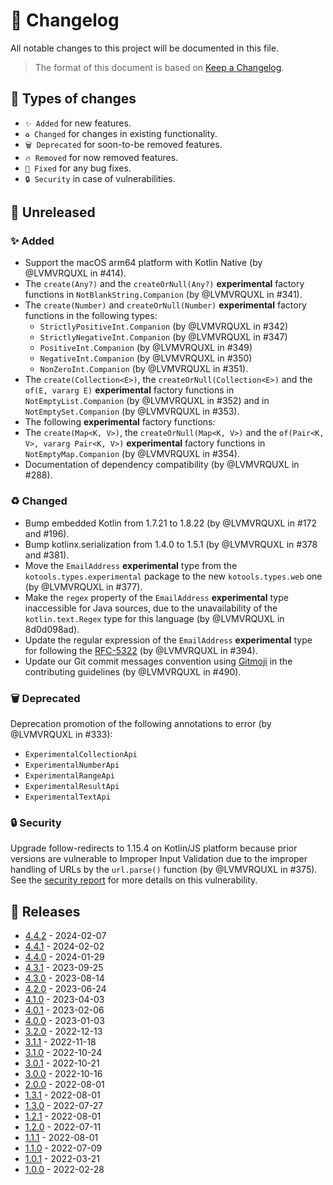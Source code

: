 # 🔄 Changelog

All notable changes to this project will be documented in this file.

> The format of this document is based on
> [Keep a Changelog](https://keepachangelog.com/en/1.1.0).

## 🤔 Types of changes

- `✨ Added` for new features.
- `♻️ Changed` for changes in existing functionality.
- `🗑️ Deprecated` for soon-to-be removed features.
- `🔥 Removed` for now removed features.
- `🐛 Fixed` for any bug fixes.
- `🔒 Security` in case of vulnerabilities.

## 🚧 Unreleased

### ✨ Added

- Support the macOS arm64 platform with Kotlin Native (by @LVMVRQUXL in #414).
- The `create(Any?)` and the `createOrNull(Any?)` **experimental** factory
  functions in `NotBlankString.Companion` (by @LVMVRQUXL in #341).
- The `create(Number)` and `createOrNull(Number)` **experimental** factory
  functions in the following types:
  - `StrictlyPositiveInt.Companion` (by @LVMVRQUXL in #342)
  - `StrictlyNegativeInt.Companion` (by @LVMVRQUXL in #347)
  - `PositiveInt.Companion` (by @LVMVRQUXL in #349)
  - `NegativeInt.Companion` (by @LVMVRQUXL in #350)
  - `NonZeroInt.Companion` (by @LVMVRQUXL in #351).
- The `create(Collection<E>)`, the `createOrNull(Collection<E>)` and the
  `of(E, vararg E)` **experimental** factory functions in
  `NotEmptyList.Companion` (by @LVMVRQUXL in #352) and in
  `NotEmptySet.Companion` (by @LVMVRQUXL in #353).
- The following **experimental** factory functions:
- The `create(Map<K, V>)`, the `createOrNull(Map<K, V>)` and
  the `of(Pair<K, V>, vararg Pair<K, V>)` **experimental** factory functions in
  `NotEmptyMap.Companion` (by @LVMVRQUXL in #354).
- Documentation of dependency compatibility (by @LVMVRQUXL in #288).

### ♻️ Changed

- Bump embedded Kotlin from 1.7.21 to 1.8.22 (by @LVMVRQUXL in #172 and #196).
- Bump kotlinx.serialization from 1.4.0 to 1.5.1 (by @LVMVRQUXL in #378 and
  #381).
- Move the `EmailAddress` **experimental** type from the
  `kotools.types.experimental` package to the new `kotools.types.web` one (by
  @LVMVRQUXL in #377).
- Make the `regex` property of the `EmailAddress` **experimental** type
  inaccessible for Java sources, due to the unavailability of the
  `kotlin.text.Regex` type for this language (by @LVMVRQUXL in 8d0d098ad).
- Update the regular expression of the `EmailAddress` **experimental** type for
  following the
  [RFC-5322](https://datatracker.ietf.org/doc/html/rfc5322#section-3.4.1) (by
  @LVMVRQUXL in #394).
- Update our Git commit messages convention using
  [Gitmoji](https://github.com/carloscuesta/gitmoji) in the contributing
  guidelines (by @LVMVRQUXL in #490).

### 🗑️ Deprecated

Deprecation promotion of the following annotations to error (by @LVMVRQUXL in
#333):

- `ExperimentalCollectionApi`
- `ExperimentalNumberApi`
- `ExperimentalRangeApi`
- `ExperimentalResultApi`
- `ExperimentalTextApi`

### 🔒 Security

Upgrade follow-redirects to 1.15.4 on Kotlin/JS platform because prior versions
are vulnerable to Improper Input Validation due to the improper handling of URLs
by the `url.parse()` function (by @LVMVRQUXL in #375).
See the [security report](https://github.com/advisories/GHSA-jchw-25xp-jwwc) for
more details on this vulnerability.

## 🔖 Releases

- [4.4.2] - 2024-02-07
- [4.4.1] - 2024-02-02
- [4.4.0] - 2024-01-29
- [4.3.1] - 2023-09-25
- [4.3.0] - 2023-08-14
- [4.2.0] - 2023-06-24
- [4.1.0] - 2023-04-03
- [4.0.1] - 2023-02-06
- [4.0.0] - 2023-01-03
- [3.2.0] - 2022-12-13
- [3.1.1] - 2022-11-18
- [3.1.0] - 2022-10-24
- [3.0.1] - 2022-10-21
- [3.0.0] - 2022-10-16
- [2.0.0] - 2022-08-01
- [1.3.1] - 2022-08-01
- [1.3.0] - 2022-07-27
- [1.2.1] - 2022-08-01
- [1.2.0] - 2022-07-11
- [1.1.1] - 2022-08-01
- [1.1.0] - 2022-07-09
- [1.0.1] - 2022-03-21
- [1.0.0] - 2022-02-28

[4.4.2]: https://github.com/kotools/types/releases/tag/4.4.2
[4.4.1]: https://github.com/kotools/types/releases/tag/4.4.1
[4.4.0]: https://github.com/kotools/types/releases/tag/4.4.0
[4.3.1]: https://github.com/kotools/types/releases/tag/4.3.1
[4.3.0]: https://github.com/kotools/types/releases/tag/4.3.0
[4.2.0]: https://github.com/kotools/types/releases/tag/4.2.0
[4.1.0]: https://github.com/kotools/types/releases/tag/4.1.0
[4.0.1]: https://github.com/kotools/types/releases/tag/4.0.1
[4.0.0]: https://github.com/kotools/types/releases/tag/4.0.0
[3.2.0]: https://github.com/kotools/libraries/releases/tag/types-v3.2.0
[3.1.1]: https://github.com/kotools/libraries/releases/tag/types-v3.1.1
[3.1.0]: https://github.com/kotools/types-legacy/releases/tag/v3.1.0
[3.0.1]: https://github.com/kotools/types-legacy/releases/tag/v3.0.1
[3.0.0]: https://github.com/kotools/types-legacy/releases/tag/v3.0.0
[2.0.0]: https://github.com/kotools/types-legacy/releases/tag/v2.0.0
[1.3.1]: https://github.com/kotools/types-legacy/releases/tag/v1.3.1
[1.3.0]: https://github.com/kotools/types-legacy/releases/tag/v1.3.0
[1.2.1]: https://github.com/kotools/types-legacy/releases/tag/v1.2.1
[1.2.0]: https://github.com/kotools/types-legacy/releases/tag/v1.2.0
[1.1.1]: https://github.com/kotools/types-legacy/releases/tag/v1.1.1
[1.1.0]: https://github.com/kotools/types-legacy/releases/tag/v1.1.0
[1.0.1]: https://github.com/kotools/types-legacy/releases/tag/v1.0.1
[1.0.0]: https://github.com/kotools/types-legacy/releases/tag/v1.0.0
